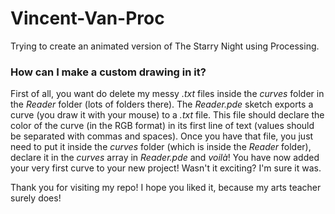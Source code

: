 # Vincent-Van-Proc
Trying to create an animated version of The Starry Night using Processing.

### How can I make a custom drawing in it?
First of all, you want do delete my messy *.txt* files inside the *curves* folder in the *Reader* folder (lots of folders there). The *Reader.pde* sketch exports a curve (you draw it with your mouse) to a *.txt* file. This file should declare the color of the curve (in the RGB format) in its first line of text (values should be separated with commas and spaces). Once you have that file, you just need to put it inside the *curves* folder (which is inside the *Reader* folder), declare it in the *curves* array in *Reader.pde* and *voilà*! You have now added your very first curve to your new project! Wasn't it exciting? I'm sure it was.

Thank you for visiting my repo! I hope you liked it,  because my arts teacher surely does!
